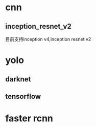 # cnn
## inception_resnet_v2
目前支持inception v4,inception resnet v2

# yolo
## darknet
## tensorflow

# faster rcnn

